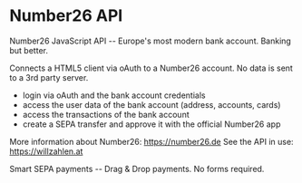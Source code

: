 # Number26 API

Number26 JavaScript API -- Europe's most modern bank account. Banking but better.

Connects a HTML5 client via oAuth to a Number26 account. No data is sent to a 3rd party server.

* login via oAuth and the bank account credentials
* access the user data of the bank account (address, accounts, cards)
* access the transactions of the bank account
* create a SEPA transfer and approve it with the official Number26 app


More information about Number26: https://number26.de
See the API in use: https://willzahlen.at

Smart SEPA payments -- Drag & Drop payments. No forms required.
